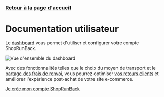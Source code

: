 ### [Retour à la page d'accueil](./)

# Documentation utilisateur

Le [dashboard](https://dashboard.shoprunback.com/fr) vous permet d'utiliser et configurer votre compte ShopRunBack.

![Vue d'ensemble du dashboard](images/dashboard/overview.png)

Avec des fonctionnalités telles que le choix du moyen de transport et le [partage des frais de renvoi](#sponsoring), vous pourrez optimiser [vos retours clients](#gestion-des-retours) et améliorer l'expérience post-achat de votre site e-commerce.

[Je crée mon compte ShopRunBack](https://dashboard.shoprunback.com/users/sign_up)